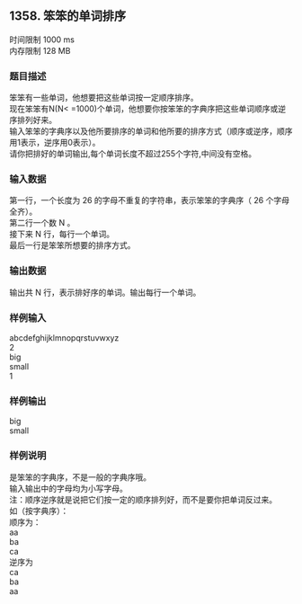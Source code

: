 ## 1358. 笨笨的单词排序			
时间限制 1000 ms   
内存限制 128 MB

### 题目描述
笨笨有一些单词，他想要把这些单词按一定顺序排序。   
现在笨笨有N(N< =1000)个单词，他想要你按笨笨的字典序把这些单词顺序或逆序排列好来。   
输入笨笨的字典序以及他所要排序的单词和他所要的排序方式（顺序或逆序，顺序用1表示，逆序用0表示）。   
请你把排好的单词输出,每个单词长度不超过255个字符,中间没有空格。   

### 输入数据
第一行，一个长度为 26 的字母不重复的字符串，表示笨笨的字典序（ 26 个字母全齐）。   
第二行一个数 N 。   
接下来 N 行，每行一个单词。   
最后一行是笨笨所想要的排序方式。   
### 输出数据   
输出共 N 行，表示排好序的单词。输出每行一个单词。   

### 样例输入
abcdefghijklmnopqrstuvwxyz   
2   
big   
small   
1   

### 样例输出
big   
small   
### 样例说明
是笨笨的字典序，不是一般的字典序哦。   
输入输出中的字母均为小写字母。   
注：顺序逆序就是说把它们按一定的顺序排列好，而不是要你把单词反过来。   
如（按字典序）：   
顺序为：   
aa   
ba   
ca   
逆序为   
ca   
ba   
aa   

